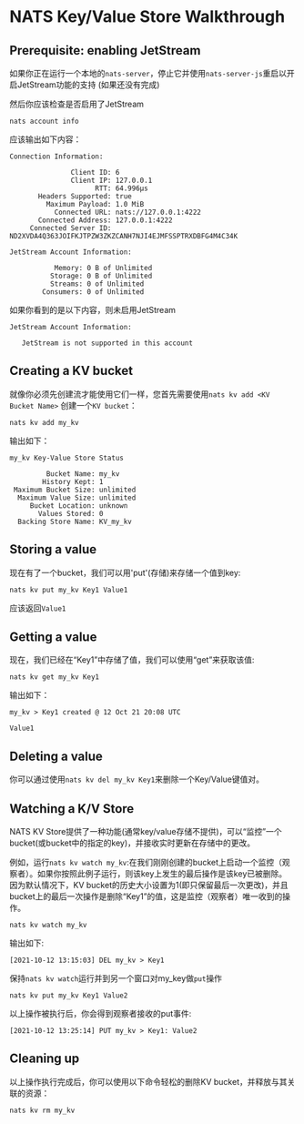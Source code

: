 # NATS Key/Value Store Walkthrough

## Prerequisite: enabling JetStream

如果你正在运行一个本地的`nats-server`，停止它并使用`nats-server-js`重启以开启JetStream功能的支持 (如果还没有完成)

然后你应该检查是否启用了JetStream  
```shell
nats account info
```
应该输出如下内容：  
```
Connection Information:

               Client ID: 6
               Client IP: 127.0.0.1
                     RTT: 64.996µs
       Headers Supported: true
         Maximum Payload: 1.0 MiB
           Connected URL: nats://127.0.0.1:4222
       Connected Address: 127.0.0.1:4222
     Connected Server ID: ND2XVDA4Q363JOIFKJTPZW3ZKZCANH7NJI4EJMFSSPTRXDBFG4M4C34K

JetStream Account Information:

           Memory: 0 B of Unlimited
          Storage: 0 B of Unlimited
          Streams: 0 of Unlimited
        Consumers: 0 of Unlimited 
```

如果你看到的是以下内容，则未启用JetStream
```text
JetStream Account Information:

   JetStream is not supported in this account
```

## Creating a KV bucket

就像你必须先创建流才能使用它们一样，您首先需要使用`nats kv add <KV Bucket Name>` 创建一个`KV bucket`：  
```shell
nats kv add my_kv
```
输出如下：
```text
my_kv Key-Value Store Status

         Bucket Name: my_kv
        History Kept: 1
 Maximum Bucket Size: unlimited
  Maximum Value Size: unlimited
     Bucket Location: unknown
       Values Stored: 0
  Backing Store Name: KV_my_kv
```

## Storing a value

现在有了一个bucket，我们可以用'put'(存储)来存储一个值到key:  

```shell
nats kv put my_kv Key1 Value1
```

应该返回`Value1`  
## Getting a value

现在，我们已经在“Key1”中存储了值，我们可以使用“get”来获取该值:  

```shell
nats kv get my_kv Key1
```
输出如下：  
```
my_kv > Key1 created @ 12 Oct 21 20:08 UTC

Value1

```

## Deleting a value

你可以通过使用`nats kv del my_kv Key1`来删除一个Key/Value键值对。  

## Watching a K/V Store

NATS KV Store提供了一种功能(通常key/value存储不提供)，可以“监控”一个bucket(或bucket中的指定的key)，并接收实时更新在存储中的更改。  

例如，运行`nats kv watch my_kv`:在我们刚刚创建的bucket上启动一个监控（观察者）。如果你按照此例子运行，则该key上发生的最后操作是该key已被删除。 因为默认情况下，KV bucket的历史大小设置为1(即只保留最后一次更改)，并且bucket上的最后一次操作是删除“Key1”的值，这是监控（观察者）唯一收到的操作。  
```shell
nats kv watch my_kv
```
输出如下:  
```
[2021-10-12 13:15:03] DEL my_kv > Key1
```

保持`nats kv watch`运行并到另一个窗口对my_key做`put`操作


```shell
nats kv put my_kv Key1 Value2
```

以上操作被执行后，你会得到观察者接收的put事件:  

```shell
[2021-10-12 13:25:14] PUT my_kv > Key1: Value2
```

## Cleaning up

以上操作执行完成后，你可以使用以下命令轻松的删除KV bucket，并释放与其关联的资源：
```shell
nats kv rm my_kv
```